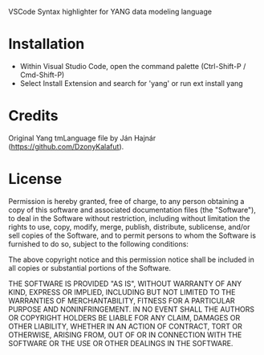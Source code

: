 VSCode Syntax highlighter for YANG data modeling language

# Installation

- Within Visual Studio Code, open the command palette (Ctrl-Shift-P / Cmd-Shift-P)
- Select Install Extension and search for 'yang' or run ext install yang


# Credits
Original Yang tmLanguage file by Ján Hajnár (https://github.com/DzonyKalafut).

# License

Permission is hereby granted, free of charge, to any person obtaining a copy of this software and associated documentation files (the "Software"), to deal in the Software without restriction, including without limitation the rights to use, copy, modify, merge, publish, distribute, sublicense, and/or sell copies of the Software, and to permit persons to whom the Software is furnished to do so, subject to the following conditions:

The above copyright notice and this permission notice shall be included in all copies or substantial portions of the Software.

THE SOFTWARE IS PROVIDED "AS IS", WITHOUT WARRANTY OF ANY KIND, EXPRESS OR IMPLIED, INCLUDING BUT NOT LIMITED TO THE WARRANTIES OF MERCHANTABILITY, FITNESS FOR A PARTICULAR PURPOSE AND NONINFRINGEMENT. IN NO EVENT SHALL THE AUTHORS OR COPYRIGHT HOLDERS BE LIABLE FOR ANY CLAIM, DAMAGES OR OTHER LIABILITY, WHETHER IN AN ACTION OF CONTRACT, TORT OR OTHERWISE, ARISING FROM, OUT OF OR IN CONNECTION WITH THE SOFTWARE OR THE USE OR OTHER DEALINGS IN THE SOFTWARE.